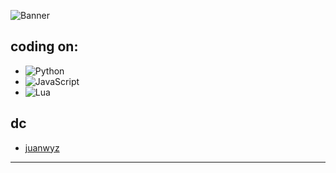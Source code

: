 ![Banner]([https://tu-link-del-banner-negro-con-particulas-rojas.com](https://cdn.discordapp.com/attachments/1258591989729853492/1339425329508388874/hqdefault.png?ex=67aeac8b&is=67ad5b0b&hm=cd2faec30ab2e63131bd3e004782680e3548ca13c0adbe4c26b30309adad997d&))

## coding on:

- ![Python](https://img.shields.io/badge/Python-3776AB?style=flat&logo=python&logoColor=white)
- ![JavaScript](https://img.shields.io/badge/JavaScript-F7DF1E?style=flat&logo=javascript&logoColor=black)
- ![Lua](https://img.shields.io/badge/Lua-2C2D72?style=flat&logo=lua&logoColor=white)

## dc

- [juanwyz](https://discord.com/users/933055243065901106)

---
